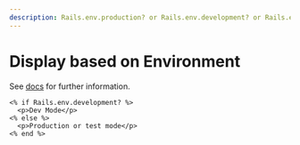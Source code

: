 ```yaml
---
description: Rails.env.production? or Rails.env.development? or Rails.env.test?
---
```


# Display based on Environment

See [docs](http://apidock.com/rails/Rails/env/class) for further information.

```text
<% if Rails.env.development? %>
  <p>Dev Mode</p>
<% else %>
  <p>Production or test mode</p>
<% end %>
```

